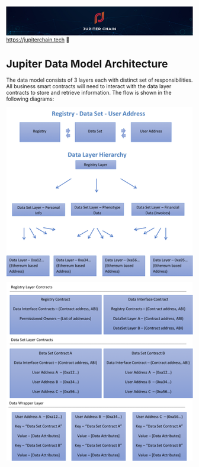 ![Banner](https://github.com/JupiterChain/data-considerations/blob/master/images/Github%20Header.jpg)
https://jupiterchain.tech :rocket: 

# Jupiter Data Model Architecture

The data model consists of 3 layers each with distinct set of responsibilities. All business smart contracts will need to interact with the data layer contracts to store and retrieve information. The flow is shown in the following diagrams:

![Data Model Architecture Diagram](https://github.com/JupiterChain/data-considerations/blob/master/images/DataModel.png)

![Data Layer Contracts Diagram](https://github.com/JupiterChain/data-considerations/blob/master/images/DataLayer.png)
